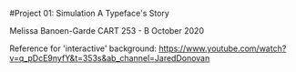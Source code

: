 #Project 01: Simulation
A Typeface's Story

Melissa Banoen-Garde
CART 253 - B
October 2020

Reference for 'interactive' background:
https://www.youtube.com/watch?v=q_pDcE9nyfY&t=353s&ab_channel=JaredDonovan
